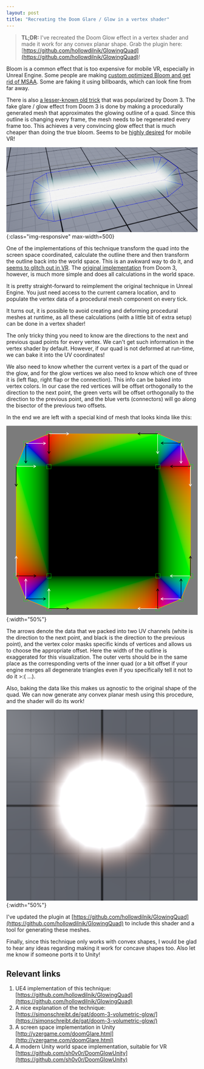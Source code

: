 ```yaml
---
layout: post
title: "Recreating the Doom Glare / Glow in a vertex shader"
---
```

> **TL;DR:** I've recreated the Doom Glow effect in a vertex shader and made it work for any convex planar shape. Grab the plugin here: [https://github.com/hollowdilnik/GlowingQuad](https://github.com/hollowdilnik/GlowingQuad)!

Bloom is a common effect that is too expensive for mobile VR, especially in Unreal Engine. Some people are making [custom optimized Bloom and get rid of MSAA](https://www.artstation.com/blogs/mulletdulla/lnve/shooty-skies-overdrive-oculus-quest-2-post-fx-breakdown).
Some are faking it using billboards, which can look fine from far away.

There is also [a lesser-known old trick](https://simonschreibt.de/gat/doom-3-volumetric-glow/) that was popularized by Doom 3.
The fake glare / glow effect from Doom 3 is done by making a procedurally generated mesh that approximates the glowing outline of a quad.
Since this outline is changing every frame, the mesh needs to be regenerated every frame too.
This achieves a very convincing glow effect that is much cheaper than doing the true bloom.
Seems to be [highly desired](https://twitter.com/hollowdilnik/status/1538098146588430336) for mobile VR!

![Doom Glow example](/assets/img/DoomGlow/example.png){:class="img-responsive" max-width=500}

One of the implementations of this technique transform the quad into the screen space coordinated, calculate the outline there and then transform the outline back into the world space. This is an awkward way to do it, and [seems to glitch out in VR](https://twitter.com/seanish0v/status/1538427283421417472). The [original implementation](https://github.com/TTimo/doom3.gpl/blob/master/neo/renderer/tr_deform.cpp#L509) from Doom 3, however, is much more simple and does all calculations in the world space.

It is pretty straight-forward to reimplement the original technique in Unreal Engine. You just need access to the current camera location, and to populate the vertex data of a procedural mesh component on every tick.

It turns out, it is possible to avoid creating and deforming procedural meshes at runtime, as all these calculations (with a little bit of extra setup) can be done in a vertex shader!

The only tricky thing you need to know are the directions to the next and previous quad points for every vertex. We can't get such information in the vertex shader by default. However, if our quad is not deformed at run-time, we can bake it into the UV coordinates!

We also need to know whether the current vertex is a part of the quad or the glow, and for the glow vertices we also need to know which one of three it is (left flap, right flap or the connection). This info can be baked into vertex colors. In our case the red vertices will be offset orthogonally to the direction to the next point, the green verts will be offset orthogonally to the direction to the previous point, and the blue verts (connectors) will go along the bisector of the previous two offsets.

In the end we are left with a special kind of mesh that looks kinda like this:

![Mesh structure](/assets/img/DoomGlow/mesh.png){:width="50%"}

The arrows denote the data that we packed into two UV channels (white is the direction to the next point, and black is the direction to the previous point), and the vertex color masks specific kinds of vertices and allows us to choose the appropriate offset. Here the width of the outline is exaggerated for this visualization. The outer verts should be in the same place as the corresponding verts of the inner quad (or a bit offset if your engine merges all degenerate triangles even if you specifically tell it not to do it >:( ...).

Also, baking the data like this makes us agnostic to the original shape of the quad. We can now generate any convex planar mesh using this procedure, and the shader will do its work!

![Glowing circle!](/assets/img/DoomGlow/circle.png){:width="50%"}

I've updated the plugin at [https://github.com/hollowdilnik/GlowingQuad](https://github.com/hollowdilnik/GlowingQuad) to include this shader and a tool for generating these meshes.

Finally, since this technique only works with convex shapes, I would be glad to hear any ideas regarding making it work for concave shapes too.
Also let me know if someone ports it to Unity!

## Relevant links
1. UE4 implementation of this technique: [https://github.com/hollowdilnik/GlowingQuad](https://github.com/hollowdilnik/GlowingQuad)
1. A nice explanation of the technique: [https://simonschreibt.de/gat/doom-3-volumetric-glow/](https://simonschreibt.de/gat/doom-3-volumetric-glow/)
2. A screen space implementation in Unity [http://yzergame.com/doomGlare.html](http://yzergame.com/doomGlare.html)
3. A modern Unity world space implementation, suitable for VR [https://github.com/sh0v0r/DoomGlowUnity](https://github.com/sh0v0r/DoomGlowUnity)
